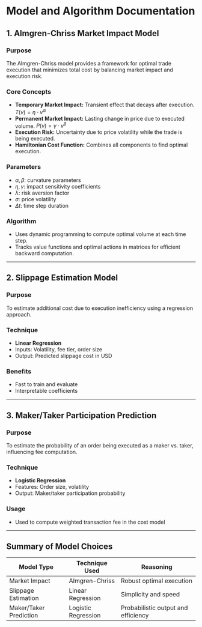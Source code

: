 # Model and Algorithm Documentation

## 1. Almgren-Chriss Market Impact Model

### Purpose

The Almgren-Chriss model provides a framework for optimal trade execution that minimizes total cost by balancing market impact and execution risk.

### Core Concepts

* **Temporary Market Impact:** Transient effect that decays after execution.
  $T(v) = \eta \cdot v^\alpha$
* **Permanent Market Impact:** Lasting change in price due to executed volume.
  $P(v) = \gamma \cdot v^\beta$
* **Execution Risk:** Uncertainty due to price volatility while the trade is being executed.
* **Hamiltonian Cost Function:** Combines all components to find optimal execution.

### Parameters

* $\alpha, \beta$: curvature parameters
* $\eta, \gamma$: impact sensitivity coefficients
* $\lambda$: risk aversion factor
* $\sigma$: price volatility
* $\Delta t$: time step duration

### Algorithm

* Uses dynamic programming to compute optimal volume at each time step.
* Tracks value functions and optimal actions in matrices for efficient backward computation.

---

## 2. Slippage Estimation Model

### Purpose

To estimate additional cost due to execution inefficiency using a regression approach.

### Technique

* **Linear Regression**
* Inputs: Volatility, fee tier, order size
* Output: Predicted slippage cost in USD

### Benefits

* Fast to train and evaluate
* Interpretable coefficients

---

## 3. Maker/Taker Participation Prediction

### Purpose

To estimate the probability of an order being executed as a maker vs. taker, influencing fee computation.

### Technique

* **Logistic Regression**
* Features: Order size, volatility
* Output: Maker/taker participation probability

### Usage

* Used to compute weighted transaction fee in the cost model

---

## Summary of Model Choices

| Model Type             | Technique Used      | Reasoning                           |
| ---------------------- | ------------------- | ----------------------------------- |
| Market Impact          | Almgren-Chriss      | Robust optimal execution            |
| Slippage Estimation    | Linear Regression   | Simplicity and speed                |
| Maker/Taker Prediction | Logistic Regression | Probabilistic output and efficiency |

